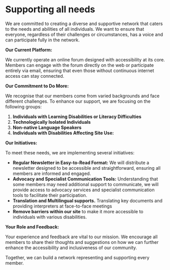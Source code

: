 # Supporting all needs

We are committed to creating a diverse and supportive network that caters to the needs and abilities of all individuals. We want to ensure that everyone, regardless of their challenges or circumstances, has a voice and can participate fully in the network.

**Our Current Platform:**

We currently operate an online forum designed with accessibility at its core. Members can engage with the forum directly on the web or participate entirely via email, ensuring that even those without continuous internet access can stay connected.

**Our Commitment to Do More:**

We recognise that our members come from varied backgrounds and face different challenges. To enhance our support, we are focusing on the following groups:

1. **Individuals with Learning Disabilities or Literacy Difficulties**
2. **Technologically Isolated Individuals**
3. **Non-native Language Speakers**
4. **Individuals with Disabilities Affecting Site Use:**

**Our Initiatives:**

To meet these needs, we are implementing several initiatives:

* **Regular Newsletter in Easy-to-Read Format:** We will distribute a newsletter designed to be accessible and straightforward, ensuring all members are informed and engaged.
* **Advocacy and Specialist Communication Tools:** Understanding that some members may need additional support to communicate, we will provide access to advocacy services and specialist communication tools to facilitate their participation.
* **Translation and Multilingual supports.** Translating key documents and providing interpreters at face-to-face meetings
* **Remove barriers within our site** to make it more accessible to individuals with various disabilities.

**Your Role and Feedback:**

Your experience and feedback are vital to our mission. We encourage all members to share their thoughts and suggestions on how we can further enhance the accessibility and inclusiveness of our community.

Together, we can build a network representing and supporting every member.&#x20;
